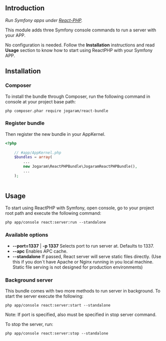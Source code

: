 ## Introduction

*Run Symfony apps under [React-PHP](https://github.com/react-php).*

This module adds three Symfony console commands to run a server with your APP.

No configuration is needed. Follow the **Installation** instructions and read **Usage** section to know how to start using ReactPHP with your Symfony APP.

## Installation

### Composer

To install the bundle through Composer, run the following command in console at your project base path:

```
php composer.phar require jogaram/react-bundle
```

### Register bundle

Then register the new bundle in your AppKernel.

```php
<?php
    
    // #app/AppKernel.php
    $bundles = array(
        ...
        new Jogaram\ReactPHPBundle\JogaramReactPHPBundle(),
        ...
    );
    
```

## Usage

To start using ReactPHP with Symfony, open console, go to your project root path and execute the following command:

```
php app/console react:server:run --standalone
```

### Available options

* **--port=1337** | **-p 1337** Selects port to run server at. Defaults to 1337.
* **--apc** Enables APC cache.
* **--standalone** If passed, React server will serve static files directly. (Use this if you don`t have Apache or Nginx running in you local machine. Static file serving is not designed for production environments)

### Background server

This bundle comes with two more methods to run server in background. To start the server execute the following:

```
php app/console react:server:start --standalone
```
Note: If port is specified, also must be specified in stop server command.

To stop the server, run:

```
php app/console react:server:stop --standalone
```